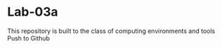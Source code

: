 # Lab-03a
This repository is built to the class of computing environments and tools 
Push to Github

